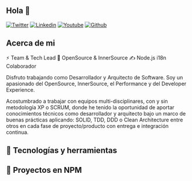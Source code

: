 ## Hola 👋

[![Twitter](https://img.shields.io/website?url=https%3A%2F%2Fx.com%2FJoseJ_PR&down_message=%20%20&style=flat-square&logo=x&label=JoseJ_PR&labelColor=%23000000&color=%23000000)](https://www.linkedin.com/in/josejpr/)
[![Linkedin](https://img.shields.io/website?url=https%3A%2F%2Fwww.linkedin.com%2Fin%2Fjosejpr&down_message=%20%20&style=flat-square&logo=linkedin&label=JoseJPR&labelColor=%230A66C2&color=%230A66C2)](https://www.linkedin.com/in/josejpr/)
[![Youtube](https://img.shields.io/website?url=https%3A%2F%2Fyoutube.com%2F%40JoseJPR&up_message=%20&down_message=%20%20&style=flat-square&logo=youtube&label=JoseJPR&labelColor=%23FF0000&color=%23FF0000)](https://www.youtube.com/@JoseJPR/)
[![Github](https://img.shields.io/website?url=https%3A%2F%2Fgithub.com%2FJoseJPR&up_message=%20&down_message=%20%20&style=flat-square&logo=github&label=JoseJPR&labelColor=%23181717&color=%23181717)](https://github.com/JoseJPR/)

## Acerca de mi

⚡️ Team & Tech Lead 🥑 OpenSource & InnerSource ✍️ Node.js i18n Colaborador

Disfruto trabajando como Desarrollador y Arquitecto de Software. Soy un apasionado del OpenSource, InnerSource, el Performance y del Developer Experience.

Acostumbrado a trabajar con equipos multi-disciplinares, con y sin metodología XP o SCRUM, donde he tenido la oportunidad de aportar conocimientos técnicos como desarrollador y arquitecto bajo un marco de buenas prácticas aplicando: SOLID, TDD, DDD o Clean Architecture entre otros en cada fase de proyecto/producto con entrega e integración continua.

## 🔧 Tecnologías y herramientas

## 🎁 Proyectos en NPM

